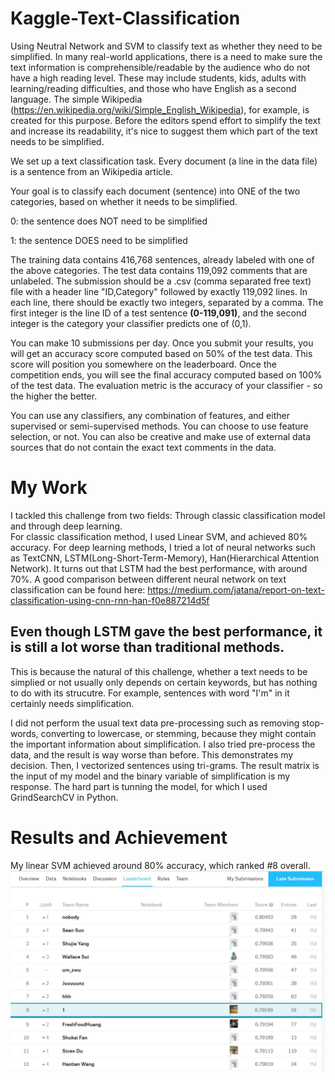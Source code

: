 # Kaggle-Text-Classification
Using Neutral Network and SVM to classify text as whether they need to be simplified.
In many real-world applications, there is a need to make sure the text information is comprehensible/readable by the audience who do not have a high reading level. These may include students, kids, adults with learning/reading difficulties, and those who have English as a second language. The simple Wikipedia (https://en.wikipedia.org/wiki/Simple_English_Wikipedia), for example, is created for this purpose. Before the editors spend effort to simplify the text and increase its readability, it's nice to suggest them which part of the text needs to be simplified.

We set up a text classification task. Every document (a line in the data file) is a sentence from an Wikipedia article.

Your goal is to classify each document (sentence) into ONE of the two categories, based on whether it needs to be simplified.

0: the sentence does NOT need to be simplified

1: the sentence DOES need to be simplified

The training data contains 416,768 sentences, already labeled with one of the above categories. The test data contains 119,092 comments that are unlabeled. The submission should be a .csv (comma separated free text) file with a header line "ID,Category" followed by exactly 119,092 lines. In each line, there should be exactly two integers, separated by a comma. The first integer is the line ID of a test sentence **(0-119,091)**, and the second integer is the category your classifier predicts one of (0,1).

You can make 10 submissions per day. Once you submit your results, you will get an accuracy score computed based on 50% of the test data. This score will position you somewhere on the leaderboard. Once the competition ends, you will see the final accuracy computed based on 100% of the test data. The evaluation metric is the accuracy of your classifier - so the higher the better.

You can use any classifiers, any combination of features, and either supervised or semi-supervised methods. You can choose to use feature selection, or not. You can also be creative and make use of external data sources that do not contain the exact text comments in the data.

# My Work
I tackled this challenge from two fields: Through classic classification model and through deep learning.<br>
For classic classification method, I used Linear SVM, and achieved 80% accuracy.
For deep learning methods, I tried a lot of neural networks such as TextCNN, LSTM(Long-Short-Term-Memory), Han(Hierarchical Attention Network). It turns out that LSTM had the best performance, with around 70%. A good comparison between different neural network on text classification can be found here: https://medium.com/jatana/report-on-text-classification-using-cnn-rnn-han-f0e887214d5f <br>

<h2>Even though LSTM gave the best performance, it is still a lot worse than traditional methods.</h2>
This is because the natural of this challenge, whether a text needs to be simplied or not usually only depends on certain keywords, but has nothing to do with its strucutre. For example, sentences with word "I'm" in it certainly needs simplification. <br>

I did not perform the usual text data pre-processing such as removing stop-words, converting to lowercase, or stemming, because they might contain the important information about simplification. I also tried pre-process the data, and the result is way worse than before. This demonstrates my decision. Then, I vectorized sentences using tri-grams. The result matrix is the input of my model and the binary variable of simplification is my response. The hard part is tunning the model, for which I used GrindSearchCV in Python.

# Results and Achievement
My linear SVM achieved around 80% accuracy, which ranked #8 overall.
![GitHub Logo](https://github.com/JoelGuo1/Kaggle-Text-Classification/blob/master/Ranking.JPG)
